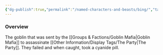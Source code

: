 ```yaml
---
{"dg-publish":true,"permalink":"/named-characters-and-beasts/bing/","tags":["NPC"],"updated":"2025-01-18T23:46:47.481+00:00"}
---
```



### Overview
The goblin that was sent by the [[Groups & Factions/Goblin Mafia\|Goblin Mafia]] to assassinate [[Other Information/Display Tags/The Party\|The Party]]. They failed and when caught, took a cyanide pill. 